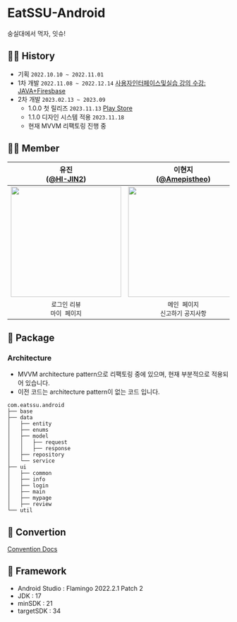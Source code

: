 # EatSSU-Android
숭실대에서 먹자, 잇슈!

## 👩‍💻 History
- 기획 `2022.10.10 ~ 2022.11.01`
- 1차 개발  `2022.11.08 ~ 2022.12.14` [사용자인터페이스및실습 강의 수강: JAVA+Firesbase](https://github.com/EAT-SSU/EAT-SSU)  
- 2차 개발 `2023.02.13 ~ 2023.09`
  - 1.0.0 첫 릴리즈 `2023.11.13` [Play Store](https://play.google.com/store/apps/details?id=com.eatssu.android)
  - 1.1.0 디자인 시스템 적용 `2023.11.18`
  - 현재 MVVM 리팩토링 진행 중
  
## 🧚‍♀️ Member 
| 유진<br/>([@HI-JIN2](https://github.com/HI-JIN2)) | 이현지<br/>([@Amepistheo](https://github.com/Amepistheo)) |
| :---: | :---: |
| <img width="250" src="https://avatars.githubusercontent.com/u/94737714?v=4"/> | <img width="250" src="https://avatars.githubusercontent.com/u/110108243?v=4"/> |
| `로그인` `리뷰`<br/>`마이 페이지`  | `메인 페이지`<br/>`신고하기` `공지사항`|

## 📄 Package
### Architecture
- MVVM architecture pattern으로 리팩토링 중에 있으며, 현재 부분적으로 적용되어 있습니다.  
- 이전 코드는 architecture pattern이 없는 코드 입니다. 
```
com.eatssu.android
├── base
├── data
│   ├── entity
│   ├── enums
│   ├── model
│   │   ├── request
│   │   ├── response
│   ├── repository
│   └── service
├── ui
│   ├── common
│   ├── info
│   ├── login
│   ├── main
│   ├── mypage
│   ├── review
└── util
```

## 🐚 Convertion
[Convention Docs](https://github.com/EAT-SSU/EatSSU-Android/wiki/Convention)

## 🦩 Framework
- Android Studio : Flamingo 2022.2.1 Patch 2
- JDK : 17
- minSDK : 21
- targetSDK : 34
